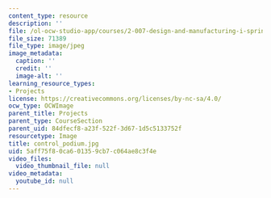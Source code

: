 ```yaml
---
content_type: resource
description: ''
file: /ol-ocw-studio-app/courses/2-007-design-and-manufacturing-i-spring-2009/5aff75f80ca601359cb7c064ae8c3f4e_control_podium.jpg
file_size: 71389
file_type: image/jpeg
image_metadata:
  caption: ''
  credit: ''
  image-alt: ''
learning_resource_types:
- Projects
license: https://creativecommons.org/licenses/by-nc-sa/4.0/
ocw_type: OCWImage
parent_title: Projects
parent_type: CourseSection
parent_uid: 84dfecf8-a23f-522f-3d67-1d5c5133752f
resourcetype: Image
title: control_podium.jpg
uid: 5aff75f8-0ca6-0135-9cb7-c064ae8c3f4e
video_files:
  video_thumbnail_file: null
video_metadata:
  youtube_id: null
---
```

